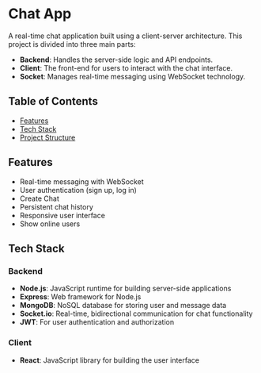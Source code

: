 # Chat App
A real-time chat application built using a client-server architecture. This project is divided into three main parts:



- **Backend**: Handles the server-side logic and API endpoints.
- **Client**: The front-end for users to interact with the chat interface.
- **Socket**: Manages real-time messaging using WebSocket technology.

## Table of Contents
- [Features](#features)
- [Tech Stack](#tech-stack)
- [Project Structure](#project-structure)

## Features
- Real-time messaging with WebSocket
- User authentication (sign up, log in)
- Create Chat 
- Persistent chat history
- Responsive user interface
- Show online users 

## Tech Stack

### Backend
- **Node.js**: JavaScript runtime for building server-side applications
- **Express**: Web framework for Node.js
- **MongoDB**: NoSQL database for storing user and message data
- **Socket.io**: Real-time, bidirectional communication for chat functionality
- **JWT**: For user authentication and authorization

### Client
- **React**: JavaScript library for building the user interface
